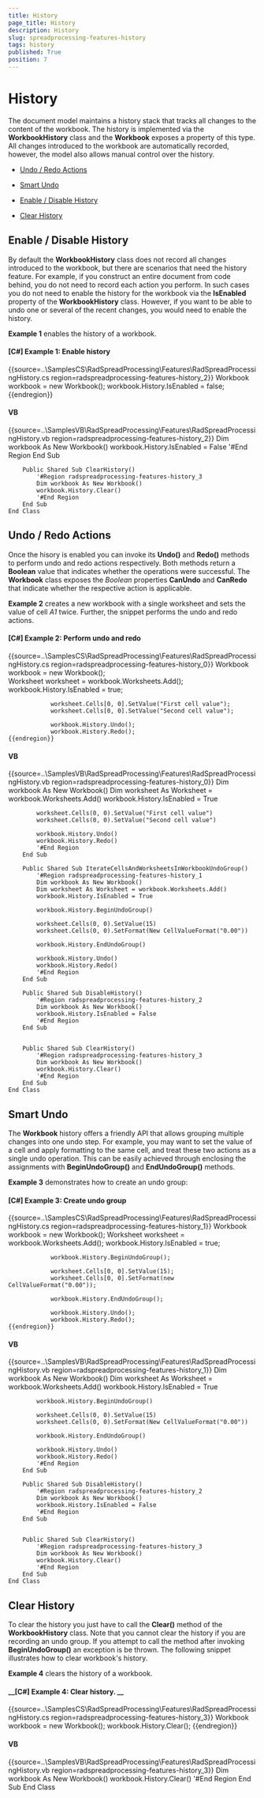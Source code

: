 ```yaml
---
title: History
page_title: History
description: History
slug: spreadprocessing-features-history
tags: history
published: True
position: 7
---
```


# History



The document model maintains a history stack that tracks all changes to the content of the workbook. The history is implemented via the __WorkbookHistory__ class and the __Workbook__ exposes a property of this type. All changes introduced to the workbook are automatically recorded, however, the model also allows manual control over the history.
      

* [Undo / Redo Actions](#undo-/-redo-actions)

* [Smart Undo](#smart-undo)

* [Enable / Disable History](#enable-/-disable-history)

* [Clear History](#clear-history)

## Enable / Disable History

By default the __WorkbookHistory__ class does not record all changes introduced to the workbook, but there are scenarios that need the history feature. For example, if you construct an entire document from code behind, you do not need to record each action you perform. In such cases you do not need to enable the history for the workbook via the __IsEnabled__ property of the __WorkbookHistory__ class. However, if you want to be able to undo one or several of the recent changes, you would need to enable the history.
        

__Example 1__ enables the history of a workbook.
        

#### __[C#] Example 1: Enable history__

{{source=..\SamplesCS\RadSpreadProcessing\Features\RadSpreadProcessingHistory.cs region=radspreadprocessing-features-history_2}}
	            Workbook workbook = new Workbook();
	            workbook.History.IsEnabled = false;
	{{endregion}}



#### __VB__

{{source=..\SamplesVB\RadSpreadProcessing\Features\RadSpreadProcessingHistory.vb region=radspreadprocessing-features-history_2}}
	        Dim workbook As New Workbook()
	        workbook.History.IsEnabled = False
	        '#End Region
	    End Sub
	
	
	    Public Shared Sub ClearHistory()
	        '#Region radspreadprocessing-features-history_3
	        Dim workbook As New Workbook()
	        workbook.History.Clear()
	        '#End Region
	    End Sub
	End Class



## Undo / Redo Actions

Once the hisory is enabled you can invoke its __Undo()__ and __Redo()__ methods to perform undo and redo actions respectively. Both methods return a __Boolean__ value that indicates whether the operations were successful. The __Workbook__ class exposes the *Boolean* properties __CanUndo__ and __CanRedo__ that indicate whether the respective action is applicable.
        

__Example 2__ creates a new workbook with a single worksheet and sets the value of cell *A1* twice. Further, the snippet performs the undo and redo actions.
        

#### __[C#] Example 2: Perform undo and redo__

{{source=..\SamplesCS\RadSpreadProcessing\Features\RadSpreadProcessingHistory.cs region=radspreadprocessing-features-history_0}}
	            Workbook workbook = new Workbook();        
	            Worksheet worksheet = workbook.Worksheets.Add(); 
	            workbook.History.IsEnabled = true;
	
	            worksheet.Cells[0, 0].SetValue("First cell value");
	            worksheet.Cells[0, 0].SetValue("Second cell value");
	
	            workbook.History.Undo();
	            workbook.History.Redo();
	{{endregion}}



#### __VB__

{{source=..\SamplesVB\RadSpreadProcessing\Features\RadSpreadProcessingHistory.vb region=radspreadprocessing-features-history_0}}
	        Dim workbook As New Workbook()
	        Dim worksheet As Worksheet = workbook.Worksheets.Add()
	        workbook.History.IsEnabled = True
	
	        worksheet.Cells(0, 0).SetValue("First cell value")
	        worksheet.Cells(0, 0).SetValue("Second cell value")
	
	        workbook.History.Undo()
	        workbook.History.Redo()
	        '#End Region
	    End Sub
	
	    Public Shared Sub IterateCellsAndWorksheetsInWorkbookUndoGroup()
	        '#Region radspreadprocessing-features-history_1
	        Dim workbook As New Workbook()
	        Dim worksheet As Worksheet = workbook.Worksheets.Add()
	        workbook.History.IsEnabled = True
	
	        workbook.History.BeginUndoGroup()
	
	        worksheet.Cells(0, 0).SetValue(15)
	        worksheet.Cells(0, 0).SetFormat(New CellValueFormat("0.00"))
	
	        workbook.History.EndUndoGroup()
	
	        workbook.History.Undo()
	        workbook.History.Redo()
	        '#End Region
	    End Sub
	
	    Public Shared Sub DisableHistory()
	        '#Region radspreadprocessing-features-history_2
	        Dim workbook As New Workbook()
	        workbook.History.IsEnabled = False
	        '#End Region
	    End Sub
	
	
	    Public Shared Sub ClearHistory()
	        '#Region radspreadprocessing-features-history_3
	        Dim workbook As New Workbook()
	        workbook.History.Clear()
	        '#End Region
	    End Sub
	End Class



## Smart Undo

The __Workbook__ history offers a friendly API that allows grouping multiple changes into one undo step. For example, you may want to set the value of a cell and apply formatting to the same cell, and treat these two actions as a single undo operation. This can be easily achieved through enclosing the assignments with __BeginUndoGroup()__ and __EndUndoGroup()__ methods.
        

__Example 3__ demonstrates how to create an undo group:
        

#### __[C#] Example 3: Create undo group__

{{source=..\SamplesCS\RadSpreadProcessing\Features\RadSpreadProcessingHistory.cs region=radspreadprocessing-features-history_1}}
	            Workbook workbook = new Workbook();
	            Worksheet worksheet = workbook.Worksheets.Add();
	            workbook.History.IsEnabled = true;
	
	            workbook.History.BeginUndoGroup();
	
	            worksheet.Cells[0, 0].SetValue(15);
	            worksheet.Cells[0, 0].SetFormat(new CellValueFormat("0.00"));
	
	            workbook.History.EndUndoGroup();
	
	            workbook.History.Undo();
	            workbook.History.Redo();
	{{endregion}}



#### __VB__

{{source=..\SamplesVB\RadSpreadProcessing\Features\RadSpreadProcessingHistory.vb region=radspreadprocessing-features-history_1}}
	        Dim workbook As New Workbook()
	        Dim worksheet As Worksheet = workbook.Worksheets.Add()
	        workbook.History.IsEnabled = True
	
	        workbook.History.BeginUndoGroup()
	
	        worksheet.Cells(0, 0).SetValue(15)
	        worksheet.Cells(0, 0).SetFormat(New CellValueFormat("0.00"))
	
	        workbook.History.EndUndoGroup()
	
	        workbook.History.Undo()
	        workbook.History.Redo()
	        '#End Region
	    End Sub
	
	    Public Shared Sub DisableHistory()
	        '#Region radspreadprocessing-features-history_2
	        Dim workbook As New Workbook()
	        workbook.History.IsEnabled = False
	        '#End Region
	    End Sub
	
	
	    Public Shared Sub ClearHistory()
	        '#Region radspreadprocessing-features-history_3
	        Dim workbook As New Workbook()
	        workbook.History.Clear()
	        '#End Region
	    End Sub
	End Class



## Clear History

To clear the history you just have to call the __Clear()__ method of the __WorkbookHistory__ class. Note that you cannot clear the history if you are recording an undo group. If you attempt to call the method after invoking __BeginUndoGroup()__ an exception is be thrown. The following snippet illustrates how to clear workbook's history.
        

__Example 4__ clears the history of a workbook.
        

#### __[C#] Example 4: Clear history. __

{{source=..\SamplesCS\RadSpreadProcessing\Features\RadSpreadProcessingHistory.cs region=radspreadprocessing-features-history_3}}
	            Workbook workbook = new Workbook();
	            workbook.History.Clear();
	{{endregion}}



#### __VB__

{{source=..\SamplesVB\RadSpreadProcessing\Features\RadSpreadProcessingHistory.vb region=radspreadprocessing-features-history_3}}
	        Dim workbook As New Workbook()
	        workbook.History.Clear()
	        '#End Region
	    End Sub
	End Class



